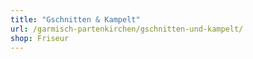 ```yaml
---
title: "Gschnitten & Kampelt"
url: /garmisch-partenkirchen/gschnitten-und-kampelt/
shop: Friseur
---
```

